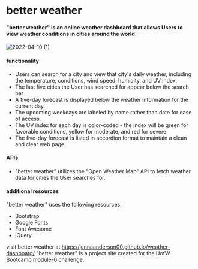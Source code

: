 # better weather
#### "better weather" is an online weather dashboard that allows Users to view weather conditions in cities around the world. 
![2022-04-10 (1)](https://user-images.githubusercontent.com/98507912/162664889-f3675e28-e837-488a-8ab3-c60939a9a284.png)
#### functionality
* Users can search for a city and view that city's daily weather, including the temperature, conditions, wind speed, humidity, and UV index.
* The last five cities the User has searched for appear below the search bar.
* A five-day forecast is displayed below the weather information for the current day.
* The upcoming weekdays are labeled by name rather than date for ease of access.
* The UV index for each day is color-coded - the index will be green for favorable conditions, yellow for moderate, and red for severe.
* The five-day forecast is listed in accordion format to maintain a clean and clear web page.
#### APIs
* "better weather" utilizes the "Open Weather Map" API to fetch weather data for cities the User searches for.
#### additional resources
"better weather" uses the following resources:
* Bootstrap
* Google Fonts
* Font Awesome
* jQuery

visit better weather at https://jennaanderson00.github.io/weather-dashboard/
"better weather" is a project site created for the UofW Bootcamp module-6 challenge.
